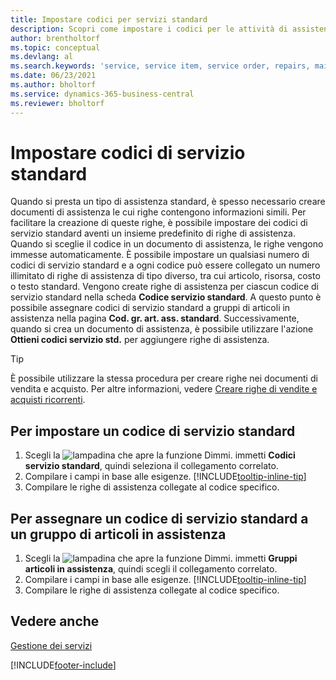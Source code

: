```yaml
---
title: Impostare codici per servizi standard
description: Scopri come impostare i codici per le attività di assistenza eseguite regolarmente con un set predefinito di righe di assistenza.
author: brentholtorf
ms.topic: conceptual
ms.devlang: al
ms.search.keywords: 'service, service item, service order, repairs, maintenance'
ms.date: 06/23/2021
ms.author: bholtorf
ms.service: dynamics-365-business-central
ms.reviewer: bholtorf
---
```


# <a name="set-up-standard-service-codes"></a>Impostare codici di servizio standard

Quando si presta un tipo di assistenza standard, è spesso necessario creare documenti di assistenza le cui righe contengono informazioni simili. Per facilitare la creazione di queste righe, è possibile impostare dei codici di servizio standard aventi un insieme predefinito di righe di assistenza. Quando si sceglie il codice in un documento di assistenza, le righe vengono immesse automaticamente. È possibile impostare un qualsiasi numero di codici di servizio standard e a ogni codice può essere collegato un numero illimitato di righe di assistenza di tipo diverso, tra cui articolo, risorsa, costo o testo standard. Vengono create righe di assistenza per ciascun codice di servizio standard nella scheda **Codice servizio standard**. A questo punto è possibile assegnare codici di servizio standard a gruppi di articoli in assistenza nella pagina **Cod. gr. art. ass. standard**. Successivamente, quando si crea un documento di assistenza, è possibile utilizzare l'azione **Ottieni codici servizio std.** per aggiungere righe di assistenza.  
  
> [!Tip]
> È possibile utilizzare la stessa procedura per creare righe nei documenti di vendita e acquisto. Per altre informazioni, vedere [Creare righe di vendite e acquisti ricorrenti](sales-how-work-standard-lines.md).  
  
## <a name="to-set-up-a-standard-service-code"></a>Per impostare un codice di servizio standard

1. Scegli la ![lampadina che apre la funzione Dimmi.](media/ui-search/search_small.png "Informazioni sull'operazione che si desidera eseguire") immetti **Codici servizio standard**, quindi seleziona il collegamento correlato.  
2. Compilare i campi in base alle esigenze. [!INCLUDE[tooltip-inline-tip](includes/tooltip-inline-tip_md.md)]  
3. Compilare le righe di assistenza collegate al codice specifico.  

## <a name="to-assign-a-standard-service-code-to-a-service-item-group"></a>Per assegnare un codice di servizio standard a un gruppo di articoli in assistenza

1. Scegli la ![lampadina che apre la funzione Dimmi.](media/ui-search/search_small.png "Informazioni sull'operazione che si desidera eseguire") immetti **Gruppi articoli in assistenza**, quindi scegli il collegamento correlato.  
2. Compilare i campi in base alle esigenze. [!INCLUDE[tooltip-inline-tip](includes/tooltip-inline-tip_md.md)]
3. Compilare le righe di assistenza collegate al codice specifico.  

## <a name="see-also"></a>Vedere anche

[Gestione dei servizi](service-service.md)

[!INCLUDE[footer-include](includes/footer-banner.md)]

